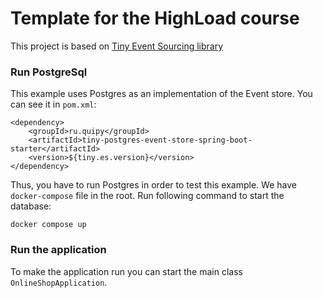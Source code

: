 # Template for the HighLoad course
This project is based on [Tiny Event Sourcing library](https://github.com/andrsuh/tiny-event-sourcing)

### Run PostgreSql
This example uses Postgres as an implementation of the Event store. You can see it in `pom.xml`:

```
<dependency>
    <groupId>ru.quipy</groupId>
    <artifactId>tiny-postgres-event-store-spring-boot-starter</artifactId>
    <version>${tiny.es.version}</version>
</dependency>
```

Thus, you have to run Postgres in order to test this example. We have `docker-compose` file in the root. Run following command to start the database:

```
docker compose up
```

### Run the application
To make the application run you can start the main class `OnlineShopApplication`.
